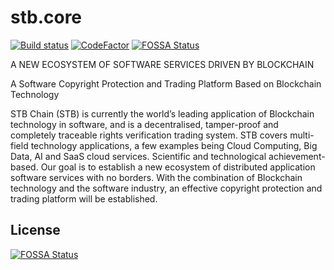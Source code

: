 # stb.core
[![Build status](https://ci.appveyor.com/api/projects/status/y0vdhbsak4uovnqm?svg=true)](https://ci.appveyor.com/project/chsword/stb-core)
[![CodeFactor](https://www.codefactor.io/repository/github/stbchain/stb.core/badge)](https://www.codefactor.io/repository/github/stbchain/stb.core)
[![FOSSA Status](https://app.fossa.io/api/projects/git%2Bgithub.com%2Fstbchain%2Fstb.core.svg?type=shield)](https://app.fossa.io/projects/git%2Bgithub.com%2Fstbchain%2Fstb.core?ref=badge_shield)

A NEW ECOSYSTEM OF SOFTWARE SERVICES DRIVEN BY BLOCKCHAIN

A Software Copyright Protection and Trading Platform Based on Blockchain Technology


STB Chain (STB) is currently the world’s leading application of Blockchain technology in software, and is a decentralised, tamper-proof and completely traceable rights verification trading system. STB covers multi-field technology applications, a few examples being Cloud Computing, Big Data, AI and SaaS cloud services. Scientific and technological achievement-based. Our goal is to establish a new ecosystem of distributed application software services with no borders. With the combination of Blockchain technology and the software industry, an effective copyright protection and trading platform will be established.



## License
[![FOSSA Status](https://app.fossa.io/api/projects/git%2Bgithub.com%2Fstbchain%2Fstb.core.svg?type=large)](https://app.fossa.io/projects/git%2Bgithub.com%2Fstbchain%2Fstb.core?ref=badge_large)